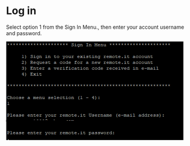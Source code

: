 # Log in

Select option 1 from the Sign In Menu., then enter your account username and password.

![](../../.gitbook/assets/image%20%28126%29.png)

